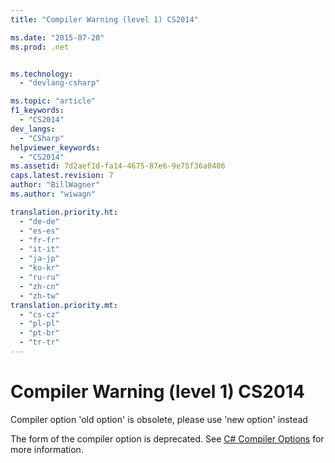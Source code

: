 ```yaml
---
title: "Compiler Warning (level 1) CS2014"

ms.date: "2015-07-20"
ms.prod: .net


ms.technology: 
  - "devlang-csharp"

ms.topic: "article"
f1_keywords: 
  - "CS2014"
dev_langs: 
  - "CSharp"
helpviewer_keywords: 
  - "CS2014"
ms.assetid: 7d2aef1d-fa14-4675-87e6-9e75f36a0406
caps.latest.revision: 7
author: "BillWagner"
ms.author: "wiwagn"

translation.priority.ht: 
  - "de-de"
  - "es-es"
  - "fr-fr"
  - "it-it"
  - "ja-jp"
  - "ko-kr"
  - "ru-ru"
  - "zh-cn"
  - "zh-tw"
translation.priority.mt: 
  - "cs-cz"
  - "pl-pl"
  - "pt-br"
  - "tr-tr"
---
```

# Compiler Warning (level 1) CS2014
Compiler option 'old option' is obsolete, please use 'new option' instead  
  
 The form of the compiler option is deprecated. See [C# Compiler Options](../../csharp/language-reference/compiler-options/index.md) for more information.
